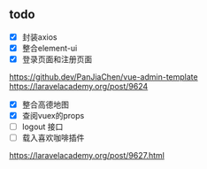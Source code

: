 ## todo

* [X]  封装axios
* [X]  整合element-ui
* [X]  登录页面和注册页面

https://github.dev/PanJiaChen/vue-admin-template
https://laravelacademy.org/post/9624

* [X]  整合高德地图
* [X]  查阅vuex的props
* [ ]  logout 接口
* [ ]  载入喜欢咖啡插件

  https://laravelacademy.org/post/9627.html

